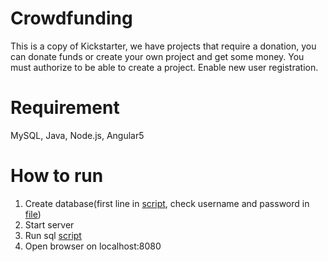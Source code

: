 # Crowdfunding
This is a copy of Kickstarter, we have projects that require a donation, you can
donate funds or create your own project and get some money. You must authorize to be able to create a project. Enable new user registration. 
# Requirement
MySQL, Java, Node.js, Angular5 

# How to run
1. Create database(first line in [script](https://github.com/npilipovic86/Crowdfunding/blob/master/Server/sql/db-init.sql),
check username and password in [file](https://github.com/npilipovic86/Crowdfunding/blob/master/Server/src/main/resources/application.properties))
2. Start server
3. Run sql [script](https://github.com/npilipovic86/Crowdfunding/blob/master/Server/sql/db-init.sql)
4. Open browser on localhost:8080

